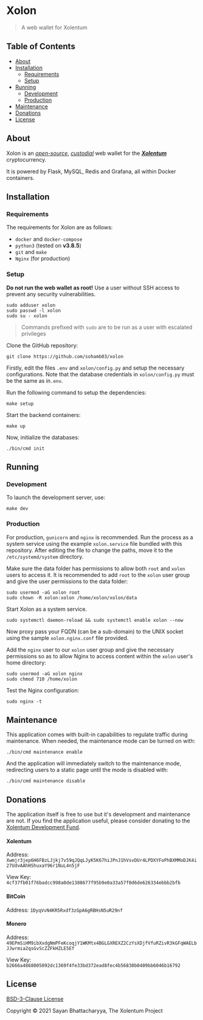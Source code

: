 # Xolon

> A web wallet for Xolentum

## Table of Contents

- [About](#about)
- [Installation](#installation)
  * [Requirements](#requirements)
  * [Setup](#setup)
- [Running](#running)
  * [Development](#development)
  * [Production](#production)
- [Maintenance](#maintenance)
- [Donations](#donations)
- [License](#license)
  

## About

Xolon is an [*open-source*](https://github.com/sohamb03/xolon), [*custodial*](https://atomicwallet.io/custodial-non-custodial-wallets-comparison) web wallet for the [***Xolentum***](https://www.xolentum.org) cryptocurrency.

It is powered by Flask, MySQL, Redis and Grafana, all within Docker containers. 

## Installation

### Requirements

The requirements for Xolon are as follows:

* `docker` and `docker-compose`
* `python3` (tested on **v3.8.5**)
* `git` and `make`
* `Nginx` (for production)

### Setup

**Do not run the web wallet as root!** Use a user without SSH access to prevent any security vulnerabilities.

```
sudo adduser xolon
sudo passwd -l xolon
sudo su - xolon
``` 

> Commands prefixed with `sudo` are to be run as a user with escalated privileges

Clone the GitHub repository:  
```
git clone https://github.com/sohamb03/xolon
```

Firstly, edit the files `.env` and `xolon/config.py` and setup the necessary configurations. Note that the database credentials in `xolon/config.py` must be the same as in`.env`.

Run the following command to setup the dependencies:
```
make setup
```

Start the backend containers:
```
make up
```

Now, initialize the databases:
```
./bin/cmd init
```

## Running

### Development

To launch the development server, use:
```
make dev
```

### Production

For production, `gunicorn` and `nginx` is recommended. Run the process as a system service using the example `xolon.service` file bundled with this repository. After editing the file to change the paths, move it to the `/etc/systemd/system` directory.

Make sure the data folder has permissions to allow both `root` and `xolon` users to access it. It is recommended to add `root` to the `xolon` user group and give the user permissions to the data folder:

```
sudo usermod -aG xolon root
sudo chown -R xolon:xolon /home/xolon/xolon/data
``` 

Start Xolon as a system service.
```
sudo systemctl daemon-reload && sudo systemctl enable xolon --now
```

Now proxy pass your FQDN (can be a sub-domain) to the UNIX socket using the sample `xolon.nginx.conf` file provided. 

Add the `nginx` user to our `xolon` user group and give the necessary permissions so as to allow Nginx to access content within the `xolon` user's home directory:

```
sudo usermod -aG xolon nginx
sudo chmod 710 /home/xolon
```

Test the Nginx configuration:

```
sudo nginx -t
```

## Maintenance

This application comes with built-in capabilities to regulate traffic during maintenance. When needed, the maintenance mode can be turned on with:

```
./bin/cmd maintenance enable
```

And the application will immediately switch to the maintenance mode, redirecting users to a static page until the mode is disabled with:

```
./bin/cmd maintenance disable
```

## Donations

The application itself is free to use but it's development and maintenance are not. If you find the application useful, please consider donating to the [Xolentum Development Fund](https://www.xolentum.org/community/funding/).

#### Xolentum

Address: `Xwmjr3jep6H6FBzLJjkj7v59qJQqLJyK5K67hiJPnJ1hVsvDUr4LPDXYFoPhBXMMoDJK4i27UdvAAhHShuxaY96r1NuL4n5jF`

View Key: `4cf37fb01f76badcc998a0de1388677f95b9e0a33a57f0d6de626334ebbb2bfb`

#### BitCoin

Address: `1DyqVvN4KR5Rxdf3zGpA6gRBHsN5uR29nf`

#### Monero

Address: `49EPmSiHM9ibXxdgNmPFeKcoqjY1WKMtx4BGLGXREXZ2CzYsXDjfVfuRZivR3kGFqWAELbJJwrmia2qsGvScZZFkHZLE5Ef`

View Key: `b2666a4868005092dc1369f4fe33bd372ead8fec4b56830b0409bb6046b16792`

## License

[BSD-3-Clause License](LICENSE)

Copyright &copy; 2021 Sayan Bhattacharyya, The Xolentum Project